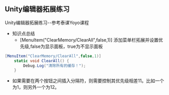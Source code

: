 ## Unity编辑器拓展练习  

Unity编辑器拓展练习--参考泰课Yoyo课程  
* 知识点总结    
    * [MenuItem("ClearMemory/ClearAll",false,1)] 添加菜单栏拓展并设置优先级,false为显示面板，true为不显示面板  
``` C#
[MenuItem("ClearMemory/ClearAll",false,1)]
    static void ClearAll() {
        Debug.Log("清除所有的缓存！");
    }
```     
   * 如果需要在两个按钮之间插入分隔符，则需要控制其优先级相差11。比如一个为1，则另外一个为12。
